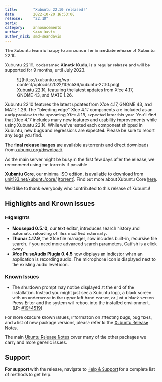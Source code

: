 ```yaml
---
title:       "Xubuntu 22.10 released!"
date:        2022-10-20 16:53:00
release:     "22.10"
serie:       
category:    announcements
author:      Sean Davis
author_nick: smd-seandavis
---
```


The Xubuntu team is happy to announce the immediate release of Xubuntu 22.10.

Xubuntu 22.10, codenamed **Kinetic Kudu**, is a regular release and will be supported for 9 months, until July 2023.

<figure class="wp-block-image size-full">![](https://xubuntu.org/wp-content/uploads/2022/10/c536/xubuntu-22.10.png)<figcaption>Xubuntu 22.10, featuring the latest updates from Xfce 4.17, GNOME 43, and MATE 1.26.</figcaption></figure>Xubuntu 22.10 features the latest updates from Xfce 4.17, GNOME 43, and MATE 1.26. The "bleeding edge" Xfce 4.17 components are included as an early preview to the upcoming Xfce 4.18, expected later this year. You'll find that Xfce 4.17 includes many new features and usability improvements while using Xubuntu 22.10. While we've tested each component shipped in Xubuntu, new bugs and regressions are expected. Please be sure to report any bugs you find.

The **final release images** are available as torrents and direct downloads from [xubuntu.org/download/](https://xubuntu.org/download/).

As the main server might be busy in the first few days after the release, we recommend using the torrents if possible.

**Xubuntu Core**, our minimal ISO edition, is available to download from [unit193.net/xubuntu/core/](https://unit193.net/xubuntu/core/) \[[torrent](http://unit193.net/xubuntu/core/xubuntu-22.10-core-amd64.iso.torrent)\]. Find out more about Xubuntu Core [here](https://unit193.net/xubuntu/).

We’d like to thank everybody who contributed to this release of Xubuntu!

Highlights and Known Issues
---------------------------

### Highlights

- **Mousepad 0.5.10**, our text editor, introduces search history and automatic reloading of files modified externally.
- **Thunar 4.17.9**, the Xfce file manager, now includes built-in, recursive file search. If you need more advanced search parameters, Catfish is a click away.
- **Xfce PulseAudio Plugin 0.4.5** now displays an indicator when an application is recording audio. The microphone icon is displayed next to the existing audio level icon.

### Known Issues

- The shutdown prompt may not be displayed at the end of the installation. Instead you might just see a Xubuntu logo, a black screen with an underscore in the upper left hand corner, or just a black screen. Press Enter and the system will reboot into the installed environment. (LP: [\#1944519](https://bugs.launchpad.net/ubuntu-release-notes/+bug/1944519))

For more obscure known issues, information on affecting bugs, bug fixes, and a list of new package versions, please refer to the [Xubuntu Release Notes](https://wiki.xubuntu.org/releases/22.10/release-notes).

The main [Ubuntu Release Notes](https://discourse.ubuntu.com/t/kinetic-kudu-release-notes/27976) cover many of the other packages we carry and more generic issues.

Support
-------

**For support** with the release, navigate to [Help &amp; Support](https://xubuntu.org/help/) for a complete list of methods to get help.
